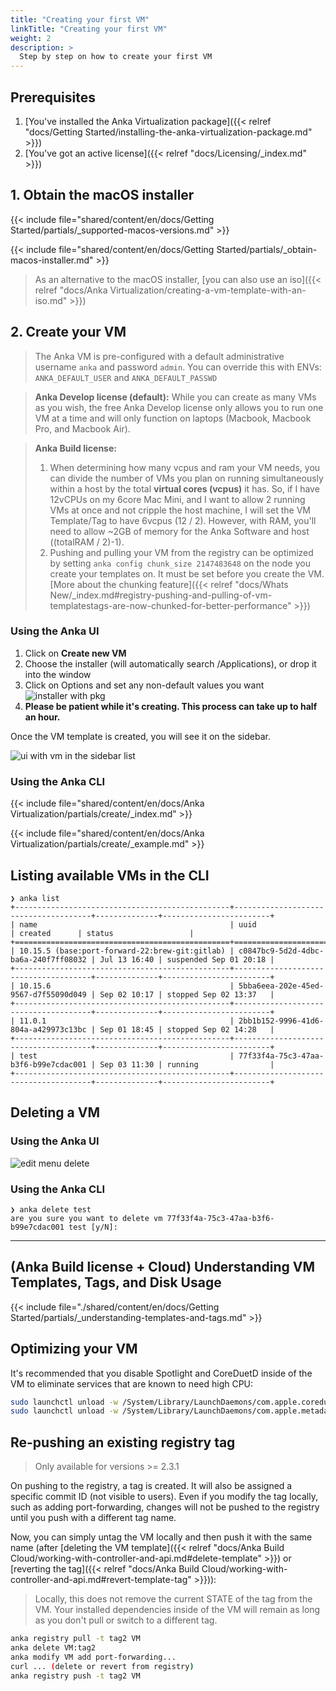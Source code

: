 ```yaml
---
title: "Creating your first VM"
linkTitle: "Creating your first VM"
weight: 2
description: >
  Step by step on how to create your first VM
---
```


## Prerequisites

1. [You've installed the Anka Virtualization package]({{< relref "docs/Getting Started/installing-the-anka-virtualization-package.md" >}})
2. [You've got an active license]({{< relref "docs/Licensing/_index.md" >}})

## 1. Obtain the macOS installer

{{< include file="shared/content/en/docs/Getting Started/partials/_supported-macos-versions.md" >}}

{{< include file="shared/content/en/docs/Getting Started/partials/_obtain-macos-installer.md" >}}

> As an alternative to the macOS installer, [you can also use an iso]({{< relref "docs/Anka Virtualization/creating-a-vm-template-with-an-iso.md" >}})

## 2. Create your VM

> The Anka VM is pre-configured with a default administrative username `anka` and password `admin`. You can override this with ENVs: `ANKA_DEFAULT_USER` and `ANKA_DEFAULT_PASSWD`

> **Anka Develop license (default):** While you can create as many VMs as you wish, the free Anka Develop license only allows you to run one VM at a time and will only function on laptops (Macbook, Macbook Pro, and Macbook Air).

> **Anka Build license:** 
> 1. When determining how many vcpus and ram your VM needs, you can divide the number of VMs you plan on running simultaneously within a host by the total **virtual cores (vcpus)** it has. So, if I have 12vCPUs on my 6core Mac Mini, and I want to allow 2 running VMs at once and not cripple the host machine, I will set the VM Template/Tag to have 6vcpus (12 / 2). However, with RAM, you'll need to allow ~2GB of memory for the Anka Software and host ((totalRAM / 2)-1).
> 2. Pushing and pulling your VM from the registry can be optimized by setting `anka config chunk_size 2147483648` on the node you create your templates on. It must be set before you create the VM. [More about the chunking feature]({{< relref "docs/Whats New/_index.md#registry-pushing-and-pulling-of-vm-templatestags-are-now-chunked-for-better-performance" >}})

### Using the Anka UI

1. Click on **Create new VM**
2. Choose the installer (will automatically search /Applications), or drop it into the window
3. Click on Options and set any non-default values you want
![installer with pkg](/images/getting-started/creating-your-first-vm/create-vm-window-with-options.png)
4. **Please be patient while it's creating. This process can take up to half an hour.**

Once the VM template is created, you will see it on the sidebar.

![ui with vm in the sidebar list](/images/getting-started/creating-your-first-vm/ui-vm-in-sidebar.png)

### Using the Anka CLI

{{< include file="shared/content/en/docs/Anka Virtualization/partials/create/_index.md" >}}

{{< include file="shared/content/en/docs/Anka Virtualization/partials/create/_example.md" >}}

## Listing available VMs in the CLI

```shell
❯ anka list
+------------------------------------------------+--------------------------------------+--------------+------------------------+
| name                                           | uuid                                 | created      | status                 |
+================================================+======================================+==============+========================+
| 10.15.5 (base:port-forward-22:brew-git:gitlab) | c0847bc9-5d2d-4dbc-ba6a-240f7ff08032 | Jul 13 16:40 | suspended Sep 01 20:18 |
+------------------------------------------------+--------------------------------------+--------------+------------------------+
| 10.15.6                                        | 5bba6eea-202e-45ed-9567-d7f55090d049 | Sep 02 10:17 | stopped Sep 02 13:37   |
+------------------------------------------------+--------------------------------------+--------------+------------------------+
| 11.0.1                                         | 2bb1b152-9996-41d6-804a-a429973c13bc | Sep 01 18:45 | stopped Sep 02 14:28   |
+------------------------------------------------+--------------------------------------+--------------+------------------------+
| test                                           | 77f33f4a-75c3-47aa-b3f6-b99e7cdac001 | Sep 03 11:30 | running                |
+------------------------------------------------+--------------------------------------+--------------+------------------------+
```

## Deleting a VM

### Using the Anka UI

![edit menu delete](/images/getting-started/creating-your-first-vm/edit-menu-delete.png)

### Using the Anka CLI

```shell
❯ anka delete test
are you sure you want to delete vm 77f33f4a-75c3-47aa-b3f6-b99e7cdac001 test [y/N]:
```

---

## (Anka Build license + Cloud) Understanding VM Templates, Tags, and Disk Usage

{{< include file="./shared/content/en/docs/Getting Started/partials/_understanding-templates-and-tags.md" >}}

## Optimizing your VM

It's recommended that you disable Spotlight and CoreDuetD inside of the VM to eliminate services that are known to need high CPU:
```bash
sudo launchctl unload -w /System/Library/LaunchDaemons/com.apple.coreduetd.osx.plist 
sudo launchctl unload -w /System/Library/LaunchDaemons/com.apple.metadata.mds.plist
```

## Re-pushing an existing registry tag

> Only available for versions >= 2.3.1

On pushing to the registry, a tag is created. It will also be assigned a specific commit ID (not visible to users). Even if you modify the tag locally, such as adding port-forwarding, changes will not be pushed to the registry until you push with a different tag name.

Now, you can simply untag the VM locally and then push it with the same name (after [deleting the VM template]({{< relref "docs/Anka Build Cloud/working-with-controller-and-api.md#delete-template" >}}) or [reverting the tag]({{< relref "docs/Anka Build Cloud/working-with-controller-and-api.md#revert-template-tag" >}})):

> Locally, this does not remove the current STATE of the tag from the VM. Your installed dependencies inside of the VM will remain as long as you don't pull or switch to a different tag.

```bash
anka registry pull -t tag2 VM
anka delete VM:tag2
anka modify VM add port-forwarding...
curl ... (delete or revert from registry)
anka registry push -t tag2 VM
```